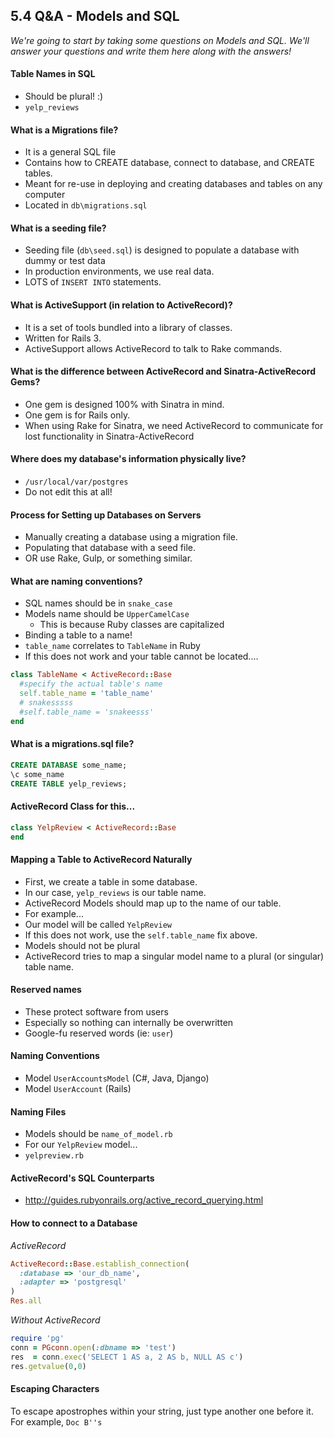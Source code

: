 ## 5.4 Q&A - Models and SQL

*We're going to start by taking some questions on Models and SQL. We'll answer your questions and write them here along with the answers!*


#### Table Names in SQL

* Should be plural! :)
* `yelp_reviews`

#### What is a Migrations file?

* It is a general SQL file
* Contains how to CREATE database, connect to database, and CREATE tables.
* Meant for re-use in deploying and creating databases and tables on any computer
* Located in `db\migrations.sql`

#### What is a seeding file?

* Seeding file (`db\seed.sql`) is designed to populate a database with dummy or test data
* In production environments, we use real data.
* LOTS of `INSERT INTO` statements.

#### What is ActiveSupport (in relation to ActiveRecord)?

* It is a set of tools bundled into a library of classes.
* Written for Rails 3.
* ActiveSupport allows ActiveRecord to talk to Rake commands.


#### What is the difference between ActiveRecord and Sinatra-ActiveRecord Gems?

* One gem is designed 100% with Sinatra in mind.
* One gem is for Rails only.
* When using Rake for Sinatra, we need ActiveRecord to communicate for lost functionality in Sinatra-ActiveRecord

#### Where does my database's information physically live?

* `/usr/local/var/postgres`
* Do not edit this at all!

#### Process for Setting up Databases on Servers

* Manually creating a database using a migration file.
* Populating that database with a seed file.
* OR use Rake, Gulp, or something similar.


#### What are naming conventions?

* SQL names should be in `snake_case`
* Models name should be `UpperCamelCase`
  - This is because Ruby classes are capitalized
* Binding a table to a name!
* `table_name` correlates to `TableName` in Ruby
* If this does not work and your table cannot be located....

```ruby
class TableName < ActiveRecord::Base
  #specify the actual table's name
  self.table_name = 'table_name'
  # snakesssss
  #self.table_name = 'snakeesss'
end
```

#### What is a migrations.sql file?

```sql
CREATE DATABASE some_name;
\c some_name
CREATE TABLE yelp_reviews;
```

#### ActiveRecord Class for this...

```ruby
class YelpReview < ActiveRecord::Base
end
```

#### Mapping a Table to ActiveRecord Naturally

* First, we create a table in some database.
* In our case, `yelp_reviews` is our table name.
* ActiveRecord Models should map up to the name of our table.
* For example...
* Our model will be called `YelpReview`
* If this does not work, use the `self.table_name` fix above.
* Models should not be plural
* ActiveRecord tries to map a singular model name to a plural (or singular) table name.

#### Reserved names

* These protect software from users
* Especially so nothing can internally be overwritten
* Google-fu reserved words (ie: `user`)

#### Naming Conventions

* Model `UserAccountsModel` (C#, Java, Django)
* Model `UserAccount` (Rails)

#### Naming Files

* Models should be `name_of_model.rb`
* For our `YelpReview` model...
* `yelpreview.rb`


#### ActiveRecord's SQL Counterparts

* http://guides.rubyonrails.org/active_record_querying.html


#### How to connect to a Database

*ActiveRecord*
```ruby
ActiveRecord::Base.establish_connection(
  :database => 'our_db_name',
  :adapter => 'postgresql'
)
Res.all
```
*Without ActiveRecord*
```ruby
require 'pg'
conn = PGconn.open(:dbname => 'test')
res  = conn.exec('SELECT 1 AS a, 2 AS b, NULL AS c')
res.getvalue(0,0)
```

#### Escaping Characters

To escape apostrophes within your string, just type another one before it. For example, `Doc B''s`
